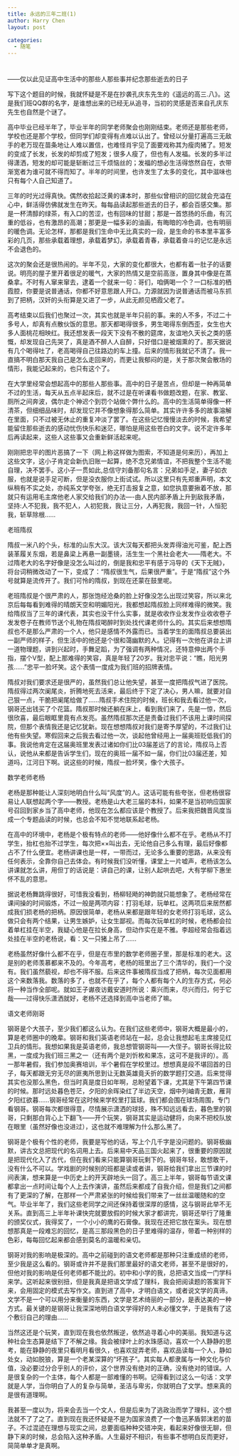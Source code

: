 ```yaml
---
title: 永远的三年二班(1)
author: Harry Chen
layout: post

categories:
  - 随笔
---
```

# 

——仅以此见证高中生活中的那些人那些事并纪念那些逝去的日子

写下这个题目的时候，我就怀疑是不是在抄袭孔庆东先生的《遥远的高三.八》。这是我们班QQ群的名字，是谁想出来的已经无从追寻，当初的灵感是否来自孔庆东先生也自然是个谜了。

高中毕业已经半年了，毕业半年的同学老师聚会也刚刚结束。老师还是那些老师，学校也还是那个学校，但同学们却变得有点难以认出了。曾经以分量打遍高三无敌手的老万现在苗条地让人难以置信，也难怪肖宇见了面要戏称其为瘦肉猪了。短发的变成了长发，长发的却剪成了短发；很多人瘦了，但也有人发福。长发的多半过得潇洒，短发的却可能是斩断过三千烦恼丝的；发福的想必生活得悠然自在，衣带渐宽者为谁可就不得而知了。半年的时间里，也许发生了太多的变化，其中滋味也只有每个人自己知道了。

三年的时光过得真快。偶然收拾起泛黄的课本时，那些似曾相识的回忆就会充溢在心中，鲜活得仿佛就发生在昨天。每每品读起那些逝去的日子，都会百感交集。那是一杯清醇的绿茶，有入口的苦涩，也有回味的甘甜；那是一首悠扬的乐曲，有沉重的低谷，也有激昂的高潮；那更是一幅多彩的油画，有晦暗的冷色调，也有明丽的暖色调。无论怎样，那都是我们生命中无比真实的一段，是生命的书本里丰富多彩的几页，那些承载着理想，承载着梦幻，承载着青春，承载着奋斗的记忆是永远不会退色的。

这次的聚会还是很热闹的。半年不见，大家的变化都很大，也都有着一肚子的话要说。明亮的屋子里开着很足的暖气，大家的热情又是空前高涨，置身其中像是在蒸桑拿。不时有人窜来窜去，逮着一个就来一句：哥们，咱俩喝一个？一口标准的栖霞腔，你要是说普通话，你都不好意思跟人开口。力源就因为说普通话而被马东抓到了把柄，汉奸的头衔算是又进了一步，从此无颜见栖霞父老了。

高考结束以后我们也聚过一次，其实也就是半年只前的事。来的人不多，不过二十多号人，却真有点散伙饭的意思。那天都喝得很多，男生喝得东倒西歪，女生也大多人面桃花相映红。我还想发表一段天下没有不散的筵席，友谊地久天长之类的感慨，却发现自己先哭了，真是酒不醉人人自醉，只好借口是被烟熏的了。那天据说有几个喝得吐了，老高喝得自己往路边的车上撞。后来的情形我就记不清了。我一直搞不明白那天我自己是怎么走回来的，而更让我郁闷的是，关于那次聚会散场的情形，我能记起来的，也只有这个了。

在大学里经常会想起高中的那些人那些事。高中的日子是苦点，但却是一种再简单不过的生活，每天从五点半起床后，就不过是在听课看书做题改题，在家、教室、厕所之间奔波，偶尔走个神迟个到罚个站做个弊什么的。高中的生活简单得像一杯清茶，但细细品味时，却发现它并不像想象得那么简单。其实许许多多的故事溶解在里面，只不过被无休止的重复冲淡了罢了。在这些记忆慢慢淡去的时候，我希望能留住那些逝去的感动忧伤快乐和迷茫，哪怕是用这些苍白的文字。说不定许多年后再读起来，这些人这些事又会重新鲜活起来呢。

刚刚把忠平的图片恶搞了一下（网上称这样做为图索，不知道是何来历），再加上这些文字，这小子肯定会新仇旧账一起算，绝不念兄弟情谊，不把我整个生活不能自理，决不罢手。这小子一贯如此,总信守刘备那句名言：兄弟如手足，妻子如衣服，也就是说手足可断，但是没衣服你上街试试。所以这里只有先郑重声明，本文纵稍有不实之处，亦纯系文学夸张，绝无打击报复之意，如您执意要揪着不放，那就只有运用毛主席他老人家交给我们的办法—-由人民内部矛盾上升到敌我矛盾，坚持:人不犯我，我不犯人，人初犯我，我让三分，人再犯我，我回一针，人恒犯我，斩草除根……

老班隋叔

隋叔一米八的个头，标准的山东大汉。该大汉每天都把头发弄得油光可鉴，配上西装革履关东烟，若是鼻梁上再悬一副墨镜，活生生一个黑社会老大——隋老大。不过隋老大的名字好像是没怎么叫过的，倒是我和忠平有感于冯导的《天下无贼》，将台词稍微改动了一下，变成了：“隋叔很生气，后果很严重”。于是“隋叔”这个外号就算是流传开了。我们可怜的隋叔，到现在还蒙在鼓里呢。

老班隋叔是个很严肃的人，那张饱经沧桑的脸上好像没怎么出现过笑容，所以来北京后每每看到难得的晴朗天空和明媚阳光，我都想起隋叔脸上同样难得的微笑。我给隋叔当了三年的课代表，其实也没干什么实事，就是收收作业发发作业收收卷子发发卷子在教师节送个礼物在隋叔喝醉时到处找代课老师什么的。其实后来想想隋叔也不是那么严肃的一个人，他只是感情不外露而已。当着学生的面隋叔总要装出一副严师的样子，但生活中的他还是个很和蔼幽默的人。记得有一次他在讲台上讲一道物理题，讲到兴起时，手舞足蹈，为了强调有两种情况，还特意伸出两个手指，摆个V型，配上那难得的笑容，真是年轻了20岁。我对忠平说：“瞧，阳光男孩……”忠平一脸坏笑。这个表情一度成为我们班的招牌表情。

隋叔对我们要求还是很严的，虽然我们总让他失望，甚至一度把隋叔气进了医院。隋叔得过两次阑尾炎，折腾地死去活来，最后终于下定了决心，男人嘛，就要对自己狠一点，干脆把阑尾给做了……隋叔手术住院的时候，班长和我去看过他一次，钢哥还出钱买了个花篮。隋叔那时候还躺在床上，看到我们来了，先是一惊，然后很欣喜，最后眼眶里竟有点发亮。虽然隋叔那次还是责备过我们不该用上课时间探院，但那个表情我还是记忆犹新。现在想想隋叔对我们是寄予厚望的，不过我们让他有些失望。寒假回来之后我去看过他一次，谈起他曾经用上一届奥班贬低我们的事。我说他肯定在这届奥班里发表过诸如你们比03届差远了的言论，隋叔马上否认，说他从来都是告诉学生们，现在的奥班一届不如一届，你们比03届还差，知道吗，江河日下啊。说这些的时候，隋叔一脸坏笑，像个大孩子。

数学老师老杨

老杨是那种能让人深刻地明白什么叫“风度”的人。这话可能有些夸张，但老杨很容易让人联想起两个字——教授。老杨是山大老三届的本科，如果不是当初响应国家号召回到家乡当了高中老师，他现在怎么都应该是个教授了。后来我把魏晋风度当成一个专题品读的时候，也总会不知不觉地联系起老杨。

在高中的环境中，老杨是个极有特点的老师——他好像什么都不在乎。老杨从不打学生，抬杠也抬不过学生，每次把××叫出去，无论他自己多么有理，最后好像都占不了什么便宜。老杨讲课也是一样，一带而过，无论多么重要的思路，从来没有任何表示，全靠你自己去体会。有时候我们没听懂，课堂上一片嘘声，老杨该怎么讲课就怎么讲，用但丁的话说是：讲自己的课，让别人起哄去吧，大有学柳下惠坐怀不乱的意思。

据说老杨舞跳得很好，可惜我没看到，杨柳轻飏的神韵就只能想象了。老杨经常在课间操的时间锻炼，不过一般是两项内容：打羽毛球，玩单杠。这两项后来居然都成我们损老杨的把柄。原因很简单，老杨从来都是跟年轻的女老师打羽毛球，这么做只会有两个结果，让男生嫉妒，让女生鄙视。而每次玩单杠的时候，老杨都会拉着单杠挂在半空，我疑心他是在拉长身高，但动作实在是不雅。李超经常会指着远处挂在半空的老杨说，看：又一只猪上吊了……

老杨虽然好像什么都不在乎，但是在市里的数学老师圈子里，那是标准的老大。这是别的老师羡慕都来不及的。今年高考，老杨的班里出了三个清华的，我们一个没有。我们虽然藐视，却也不得不服。后来这件事被隋叔当成了把柄，每次见面都用这个来数落我。数落的多了，也就不在乎了，每个人都有每个人的生存方式，何必将一种当作全部呢。就如王子谳夜访戴安道时所说：乘兴而来，尽兴而归，何于它哉——过得快乐潇洒就好，老杨不还选择到高中当老师了嘛。

语文老师刚哥

钢哥是个大孩子，至少我们都这么认为。在我们这些老师中，钢哥大概是最小的，算是老师圈中的晚辈。钢哥和我们英语老师站在一起，总会让我想起毛主席接见红卫兵的情形。我想如果我是英语老师，我总想管钢哥叫——大侄子。钢哥长得比较黑，一度成为我们班三黑之一（还有两个是刘忻枚和果冻，这可不是我评的）。高一那年暑假，我们参加奥赛培训，半个暑假在学校里过。想想真是段不堪回首的日子，每天都跟无穷无尽的匪夷所思到让无数英雄竟夭折的数学题打交道。后来觉得其实也没那么黑色，但当时真是度日如年啊，总盼望着下课，尤其是下午第四节课的时候。那时远处暮色苍茫，夕阳的余晖染红了半边天空，烟中列岫青无数，雁背夕阳红欲暮……钢哥经常在这时候来学校里打篮球。我们都会围在球场周围，专门看钢哥。钢哥每次都很得意，尽情展示潇洒的球技，殊不知远远看去，暮色里的钢哥，只剩那白背心上下翻飞——开个玩笑，钢哥其实是运动健将，向来不把校队放在眼里（虽然好像也没进过），这也就不难理解为什么那么黑了。

钢哥是个极有个性的老师，我要是写他的话，写上个几千字是没问题的。钢哥极幽默，讲古文总把现代的名词用上去。后来易中天品三国火起来了，很重要的原因就是把现代化入了古代，但在我们看来只能算钢哥玩剩下的。钢哥年轻，敢想敢干，没有什么不可以。学戏剧的时候别的班都是读或者讲，钢哥给我们拿出三节课的时间表演，想来算是一中历史上的开天辟地头一回了。高三上半年，钢哥每节语文课都拿出一点时间让每个人上去作演讲，虽然后来都成了自我介绍，但是我们之间都有了更深的了解，在那样一个严肃紧张的时候给我们带来了一丝丝温暖随和的空气。毕业半年了，我们这些老同学之间还保持着很深厚的感情，这与钢哥此举不无关系。直到高三上半年补课快完就要放假的时候大家才都讲完，钢哥还举行了隆重的颁奖仪式，我得奖了，一个小小的鹰的石膏像。我现在还把它放在案头。现在想想那真是一段难忘的回忆，是高三那段黑色的日子里难得的温存，带着一种别样的色彩，每每回忆起来都会感到莫名的温暖和亲切。

钢哥对我的影响是极深的。高中之前碰到的语文老师都是那种只注重成绩的老师，至少我是这么看的。钢哥或许并不是我们那里最好的语文老师，甚至不是很好的，但他对我的影响是任何老师都不能比的。初中和小学的我，总把语文当成一门学科来学。这听起来很别扭，但是我真是把语文学成了理科，我会把阅读题的答案背下来，会用固定的模式去写作文。直到进了高中，才明白语文，或者说文学的真谛。文学不是一个可以用分来衡量的东西，文学是艺术绮丽的一部分，是表达美的一种方式。最关键的是钢哥让我深深地明白语文学得好的人未必懂文学，于是我有了这个敷衍自己的理由……

当然这还是个玩笑，直到现在我也依然叛逆，依然追寻着心中的美丽。我知道与这种社会生态算是结下了不解之缘。我会被绿叶上的水珠感动，喜欢一个人静静的思考，能在静静的夜里只看明月看很久，也喜欢捉弄老师，喜欢品读每一个人，静如处女，动如脱狼，算是一个老某深算的“坏孩子”。其实每人都隶属与一种文化与价值，没必要过分合乎别人的评价，这个世界没有绝对的正确，没有绝对的错误。人是很复杂的一个主体，每个人都是一部难懂的书啊。记得看到过这么一句话：文学就是人学，当你明白了人的复杂与简单，圣洁与卑劣，你就明白了文学。想来真的是很有道理啊。

我甚至一度以为，将来会去当一个文人，但是后来为了逃政治而学了理科，这个想法就不了了之了。直到现在我还怀疑是不是为国家浪费了一个鲁迅茅盾郭沫若的苗子。不过混迹在理想与现实之间，总要面临种种交错冲突，看起来好像很无聊，但静下来的时候，总会陷入这种矛盾。人生最好不相识，有些事不想明白反而更好，简简单单才是真啊。
